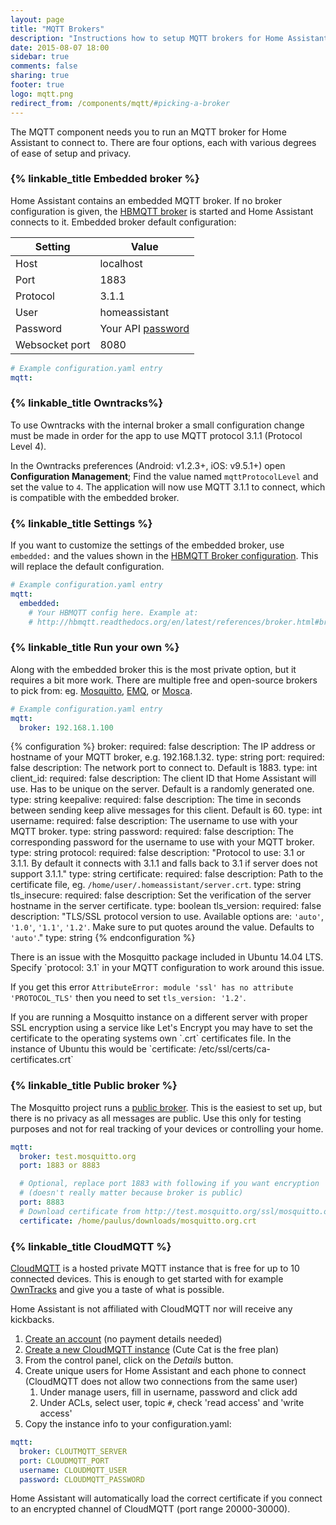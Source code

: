 ```yaml
---
layout: page
title: "MQTT Brokers"
description: "Instructions how to setup MQTT brokers for Home Assistant."
date: 2015-08-07 18:00
sidebar: true
comments: false
sharing: true
footer: true
logo: mqtt.png
redirect_from: /components/mqtt/#picking-a-broker
---
```


The MQTT component needs you to run an MQTT broker for Home Assistant to connect to. There are four options, each with various degrees of ease of setup and privacy.

### {% linkable_title Embedded broker %}

Home Assistant contains an embedded MQTT broker. If no broker configuration is given, the [HBMQTT broker](https://pypi.python.org/pypi/hbmqtt) is started and Home Assistant connects to it. Embedded broker default configuration:

| Setting        | Value |
| -------------- | ----- |
| Host           | localhost |
| Port           | 1883 |
| Protocol       | 3.1.1 |
| User           | homeassistant |
| Password       | Your API [password](/components/http/) |
| Websocket port | 8080 |


```yaml
# Example configuration.yaml entry
mqtt:
```

### {% linkable_title Owntracks%}

To use Owntracks with the internal broker a small configuration change must be made in order for the app to use MQTT protocol 3.1.1 (Protocol Level 4).

In the Owntracks preferences (Android: v1.2.3+, iOS: v9.5.1+) open **Configuration Management**; Find the value named `mqttProtocolLevel` and set the value to `4`. The application will now use MQTT 3.1.1 to connect, which is compatible with the embedded broker.

### {% linkable_title Settings %}

If you want to customize the settings of the embedded broker, use `embedded:` and the values shown in the [HBMQTT Broker configuration](http://hbmqtt.readthedocs.org/en/latest/references/broker.html#broker-configuration). This will replace the default configuration.

```yaml
# Example configuration.yaml entry
mqtt:
  embedded:
    # Your HBMQTT config here. Example at:
    # http://hbmqtt.readthedocs.org/en/latest/references/broker.html#broker-configuration
```

### {% linkable_title Run your own %}

Along with the embedded broker this is the most private option, but it requires a bit more work. There are multiple free and open-source brokers to pick from: eg. [Mosquitto](http://mosquitto.org/), [EMQ](http://emqtt.io/), or [Mosca](http://www.mosca.io/).

```yaml
# Example configuration.yaml entry
mqtt:
  broker: 192.168.1.100
```

{% configuration %}
broker:
  required: false
  description: The IP address or hostname of your MQTT broker, e.g. 192.168.1.32.
  type: string
port:
  required: false
  description: The network port to connect to. Default is 1883.
  type: int
client_id:
  required: false
  description: The client ID that Home Assistant will use. Has to be unique on the server. Default is a randomly generated one.
  type: string
keepalive:
  required: false
  description: The time in seconds between sending keep alive messages for this client. Default is 60.
  type: int
username:
  required: false
  description: The username to use with your MQTT broker.
  type: string
password:
  required: false
  description: The corresponding password for the username to use with your MQTT broker.
  type: string
protocol:
  required: false
  description: "Protocol to use: 3.1 or 3.1.1. By default it connects with 3.1.1 and falls back to 3.1 if server does not support 3.1.1."
  type: string
certificate:
  required: false
  description: Path to the certificate file, eg. `/home/user/.homeassistant/server.crt`.
  type: string
tls_insecure:
  required: false
  description: Set the verification of the server hostname in the server certificate.
  type: boolean
tls_version:
  required: false
  description: "TLS/SSL protocol version to use. Available options are: `'auto'`, `'1.0'`, `'1.1'`, `'1.2'`. Make sure to put quotes around the value. Defaults to `'auto'`."
  type: string
{% endconfiguration %}

<p class='note warning'>
There is an issue with the Mosquitto package included in Ubuntu 14.04 LTS. Specify `protocol: 3.1` in your MQTT configuration to work around this issue.

If you get this error `AttributeError: module 'ssl' has no attribute 'PROTOCOL_TLS'`  then you need to set `tls_version: '1.2'`.
</p>

<p class='note'>
If you are running a Mosquitto instance on a different server with proper SSL encryption using a service like Let's Encrypt you may have to set the certificate to the operating systems own `.crt` certificates file. In the instance of Ubuntu this would be `certificate: /etc/ssl/certs/ca-certificates.crt`
</p>

### {% linkable_title Public broker %}

The Mosquitto project runs a [public broker](http://test.mosquitto.org). This is the easiest to set up, but there is no privacy as all messages are public. Use this only for testing purposes and not for real tracking of your devices or controlling your home.

```yaml
mqtt:
  broker: test.mosquitto.org
  port: 1883 or 8883

  # Optional, replace port 1883 with following if you want encryption
  # (doesn't really matter because broker is public)
  port: 8883
  # Download certificate from http://test.mosquitto.org/ssl/mosquitto.org.crt
  certificate: /home/paulus/downloads/mosquitto.org.crt
```

### {% linkable_title CloudMQTT %}

[CloudMQTT](https://www.cloudmqtt.com) is a hosted private MQTT instance that is free for up to 10 connected devices. This is enough to get started with for example [OwnTracks](/components/device_tracker.owntracks/) and give you a taste of what is possible.

<p class='note'>
Home Assistant is not affiliated with CloudMQTT nor will receive any kickbacks.
</p>

 1. [Create an account](https://customer.cloudmqtt.com/login) (no payment details needed)
 2. [Create a new CloudMQTT instance](https://customer.cloudmqtt.com/subscription/create)
    (Cute Cat is the free plan)
 3. From the control panel, click on the _Details_ button.
 4. Create unique users for Home Assistant and each phone to connect<br>(CloudMQTT does not allow two connections from the same user)
      1. Under manage users, fill in username, password and click add
      2. Under ACLs, select user, topic `#`, check 'read access' and 'write access'
 5. Copy the instance info to your configuration.yaml:

```yaml
mqtt:
  broker: CLOUTMQTT_SERVER
  port: CLOUDMQTT_PORT
  username: CLOUDMQTT_USER
  password: CLOUDMQTT_PASSWORD
```

<p class='note'>
Home Assistant will automatically load the correct certificate if you connect to an encrypted channel of CloudMQTT (port range 20000-30000).
</p>


